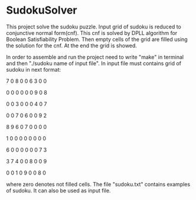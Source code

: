 # SudokuSolver
This project solve the sudoku puzzle. Input grid of sudoku is reduced to conjunctive normal form(cnf). This cnf is solved by DPLL algorithm for Boolean Satisfiability Problem. Then empty cells of the grid are filled using the solution for the cnf. At the end the grid is showed.

In order to assemble and run the project need to write "make" in terminal and then "./sudoku name of input file". In input file must contains grid of sudoku in next format: 


7 0 8   0 0 6   3 0 0 

0 0 0   0 0 0   9 0 8

0 0 3   0 0 0   4 0 7

0 0 7   0 6 0   0 9 2

8 9 6   0 7 0   0 0 0

1 0 0   0 0 0   0 0 0

6 0 0   0 0 0   0 7 3

3 7 4   0 0 8   0 0 9

0 0 1   0 9 0   0 8 0

where zero denotes not filled cells. The file "sudoku.txt" contains examples of sudoku. It can also be used as input file.
